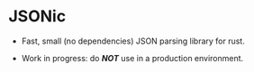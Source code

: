 # JSONic

* Fast, small (no dependencies) JSON parsing library for rust.

* Work in progress: do ***NOT*** use in a production environment.